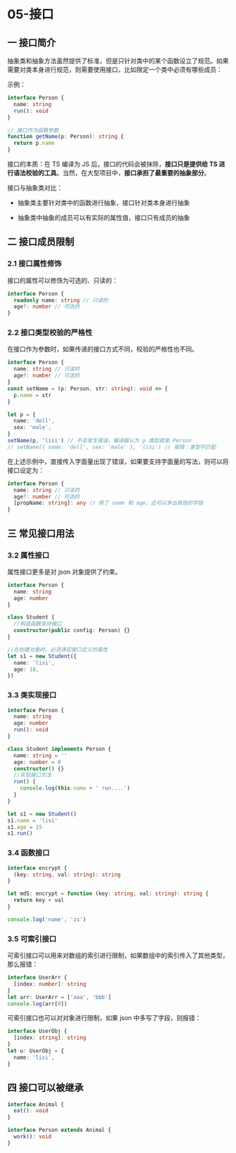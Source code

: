 # 05-接口

## 一 接口简介

抽象类和抽象方法虽然提供了标准，但是只针对类中的某个函数设立了规范。如果需要对类本身进行规范，则需要使用接口，比如限定一个类中必须有哪些成员：

示例：

```ts
interface Person {
  name: string
  run(): void
}

// 接口作为函数参数
function getName(p: Person): string {
  return p.name
}
```

接口的本质：在 TS 编译为 JS 后，接口的代码会被抹除，**接口只是提供给 TS 进行语法校验的工具**。当然，在大型项目中，**接口承担了最重要的抽象部分**。

接口与抽象类对比：

- 抽象类主要针对类中的函数进行抽象，接口针对类本身进行抽象

- 抽象类中抽象的成员可以有实际的属性值，接口只有成员的抽象

## 二 接口成员限制

### 2.1 接口属性修饰

接口的属性可以修饰为可选的、只读的：

```ts
interface Person {
  readonly name: string // 只读的
  age?: number // 可选的
}
```

### 2.2 接口类型校验的严格性

在接口作为参数时，如果传递的接口方式不同，校验的严格性也不同。

```ts
interface Person {
  name: string // 只读的
  age?: number // 可选的
}
const setName = (p: Person, str: string): void => {
  p.name = str
}

let p = {
  name: 'dell',
  sex: 'male',
}
setName(p, 'lisi') // 不会发生错误，编译器认为 p 类型就是 Person
// setName({ name: 'dell', sex: 'male' }, 'lisi') // 报错：类型不匹配
```

在上述示例中，直接传入字面量出现了错误，如果要支持字面量的写法，则可以将接口设定为：

```ts
interface Person {
  name: string // 只读的
  age?: number // 可选的
  [propName: string]: any // 除了 name 和 age，还可以多出其他的字段
}
```

## 三 常见接口用法

### 3.2 属性接口

属性接口更多是对 json 对象提供了约束。

```ts
interface Person {
  name: string
  age: number
}

class Student {
  //构造函数支持接口
  constructor(public config: Person) {}
}

//在创建对象时，必须满足接口定义的属性
let s1 = new Student({
  name: 'lisi',
  age: 18,
})
```

### 3.3 类实现接口

```ts
interface Person {
  name: string
  age: number
  run(): void
}

class Student implements Person {
  name: string = ''
  age: number = 0
  constructor() {}
  //实现接口方法
  run() {
    console.log(this.name + ' run....')
  }
}

let s1 = new Student()
s1.name = 'lisi'
s1.age = 15
s1.run()
```

### 3.4 函数接口

```ts
interface encrypt {
  (key: string, val: string): string
}

let md5: encrypt = function (key: string, val: string): string {
  return key + val
}

console.log('name', 'zs')
```

### 3.5 可索引接口

可索引接口可以用来对数组的索引进行限制，如果数组中的索引传入了其他类型，那么报错：

```ts
interface UserArr {
  [index: number]: string
}
let arr: UserArr = ['aaa', 'bbb']
console.log(arr[0])
```

可索引接口也可以对对象进行限制，如果 json 中多写了字段，则报错：

```ts
interface UserObj {
  [index: string]: string
}
let u: UserObj = {
  name: 'lisi',
}
```

## 四 接口可以被继承

```ts
interface Animal {
  eat(): void
}

interface Person extends Animal {
  work(): void
}
```
